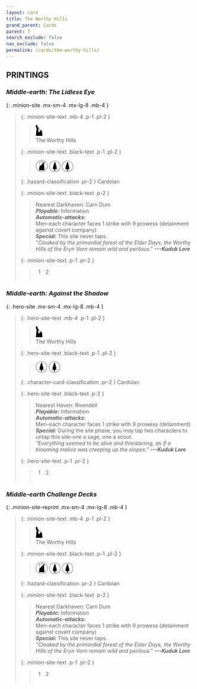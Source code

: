 ```yaml
---
layout: card
title: The Worthy Hills
grand_parent: Cards
parent: T
search_exclude: false
nav_exclude: false
permalink: /cards/the-worthy-hills/
---
```


## PRINTINGS


### _Middle-earth: The Lidless Eye_

{: .minion-site .mx-sm-4 .mx-lg-8 .mb-4 }
> {: .minion-site-text .mb-4 .p-1 .pl-2 }
> > <div class="card-mp"><img src="/assets/images/ruinlair.svg"></div>
> > <div class="card-name">The Worthy Hills</div>
>
> {: .minion-site-text .black-text .p-1 .pl-2 }
> > ![](/assets/images/shadow-land.svg) ![](/assets/images/wilderness.svg) ![](/assets/images/wilderness.svg)
>
> {: .hazard-classification .pr-2 }
> Cardolan
>
> {: .minion-site-text .black-text .p-2 }
> > Nearest Darkhaven: Carn Dum <br>_**Playable:**_ Information <br>_**Automatic-attacks:**_<br> Men-each character faces 1 strike with 9 prowess (detainment against covert company) <br>_**Special:**_ This site never taps. <br>_"Cloaked by the primordial forest of the Elder Days, the Worthy Hills of the Eryn Vorn remain wild and perilous."_ ***---Kuduk Lore*** 
> 
> {: .minion-site-text .p-1 .pr-2 }
> > <div class="hero-site-draw"><span class="minion-you-draw">&ensp;1&ensp;</span><span class="minion-opp-draw">&ensp;2&ensp;</span></div>
> > <div class="card-corruption">&nbsp;</div>

### _Middle-earth: Against the Shadow_

{: .hero-site .mx-sm-4 .mx-lg-8 .mb-4 }
> {: .hero-site-text .mb-4 .p-1 .pl-2 }
> > <div class="card-mp"><img src="/assets/images/ruinlair.svg"></div>
> > <div class="character-card-name">The Worthy Hills</div>
>
> {: .hero-site-text .black-text .p-1 .pl-2 }
> > ![](/assets/images/wilderness.svg) ![](/assets/images/wilderness.svg)
>
> {: .character-card-classification .pr-2 }
> Cardolan
>
> {: .hero-site-text .black-text .p-2 }
> > Nearest Haven: Rivendell <br>_**Playable:**_ Information <br>_**Automatic-attacks:**_<br> Men-each character faces 1 strike with 9 prowess (detainment) <br>_**Special:**_ During the site phase, you may tap two characters to untap this site-one a sage, one a scout. <br>_"Everything seemed to be alive and threatening, as if a blooming malice was creeping up the slopes."_ ***---Kuduk Lore*** 
> 
> {: .hero-site-text .p-1 .pr-2 }
> > <div class="hero-site-draw"><span class="hero-you-draw">&ensp;1&ensp;</span><span class="hero-opp-draw">&ensp;2&ensp;</span></div>
> > <div class="card-corruption">&nbsp;</div>

### _Middle-earth Challenge Decks_

{: .minion-site-reprint .mx-sm-4 .mx-lg-8 .mb-4 }
> {: .minion-site-text .mb-4 .p-1 .pl-2 }
> > <div class="card-mp"><img src="/assets/images/ruinlair.svg"></div>
> > <div class="card-name">The Worthy Hills</div>
>
> {: .minion-site-text .black-text .p-1 .pl-2 }
> > ![](/assets/images/shadow-land.svg) ![](/assets/images/wilderness.svg) ![](/assets/images/wilderness.svg)
>
> {: .hazard-classification .pr-2 }
> Cardolan
>
> {: .minion-site-text .black-text .p-2 }
> > Nearest Darkhaven: Carn Dum <br>_**Playable:**_ Information <br>_**Automatic-attacks:**_<br> Men-each character faces 1 strike with 9 prowess (detainment against covert company) <br>_**Special:**_ This site never taps. <br>_"Cloaked by the primordial forest of the Elder Days, the Worthy Hills of the Eryn Vorn remain wild and perilous."_ ***---Kuduk Lore*** 
> 
> {: .minion-site-text .p-1 .pr-2 }
> > <div class="hero-site-draw"><span class="minion-you-draw">&ensp;1&ensp;</span><span class="minion-opp-draw">&ensp;2&ensp;</span></div>
> > <div class="card-corruption">&nbsp;</div>
